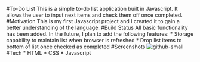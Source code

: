 #To-Do List
This is a simple to-do list application built in Javascript. It allows the user to input next items and check them off once completed. 
#Motivation
This is my first Javascript project and I created it to gain a better understanding of the language.
#Build Status
All basic functionality has been added. In the future, I plan to add the following features:
    * Storage capability to maintain list when browser is refreshed
    * Drop list items to bottom of list once checked as completed
#Screenshots
![github-small](https://imgur.com/rnUd8ry)
#Tech
    * HTML
    * CSS
    * Javascript
